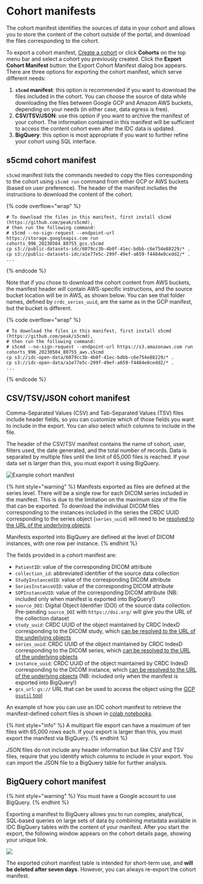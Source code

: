 # Cohort manifests

The cohort manifest identifies the sources of data in your cohort and allows you to store the content of the cohort outside of the portal, and download the files corresponding to the cohort.&#x20;

To export a cohort manifest, [Create a cohort](data-exploration-and-cohorts/understanding-cohorts.md) or click **Cohorts** on the top menu bar and select a cohort you previously created. Click the **Export Cohort Manifest** button: the Export Cohort Manifest dialog box appears. There are three options for exporting the cohort manifest, which serve different needs:

1. **`s5cmd` manifest**: this option is recommended if you want to download the files included in the cohort. You can choose the source of data while downloading the files between Google GCP and Amazon AWS buckets, depending on your needs (in either case, data egress is free).
2. **CSV/TSV/JSON**: use this option if you want to archive the manifest of your cohort. The information contained in this manifest will be sufficient to access the content cohort even after the IDC data is updated.
3. **BigQuery**: this option is most appropriate if you want to further refine your cohort using SQL interface.

## s5cmd cohort manifest

`s5cmd` manifest lists the commands needed to copy the files corresponding to the cohort using `s5cmd run` command from either GCP or AWS buckets (based on user preference). The header of the manifest includes the instructions to download the content of the cohort.&#x20;

{% code overflow="wrap" %}
```
# To download the files in this manifest, first install s5cmd (https://github.com/peak/s5cmd),
# then run the following command:
# s5cmd --no-sign-request --endpoint-url https://storage.googleapis.com run cohorts_996_20230504_80755_gcs.s5cmd
cp s3://public-datasets-idc/6079cc3b-4b0f-41ec-bdbb-c6e754e88229/* .
cp s3://public-datasets-idc/a1e77e5c-299f-49ef-a659-f4484e0cedd2/* .
...
```
{% endcode %}

Note that if you chose to download the cohort content from AWS buckets, the manifest header will contain AWS-specific instructions, and the source bucket location will be in AWS, as shown below. You can see that folder names, defined by `crdc_series_uuid`, are the same as in the GCP manifest, but the bucket is different.

{% code overflow="wrap" %}
```
# To download the files in this manifest, first install s5cmd (https://github.com/peak/s5cmd),
# then run the following command:
# s5cmd --no-sign-request --endpoint-url https://s3.amazonaws.com run cohorts_996_20230504_80755_aws.s5cmd
cp s3://idc-open-data/6079cc3b-4b0f-41ec-bdbb-c6e754e88229/* .
cp s3://idc-open-data/a1e77e5c-299f-49ef-a659-f4484e0cedd2/* .
...
```
{% endcode %}



## CSV/TSV/JSON cohort manifest

Comma-Separated Values (CSV) and Tab-Separated Values (TSV) files include header fields, so you can customize which of those fields you want to include in the export. You can also select which columns to include in the file.

The header of the CSV/TSV manifest contains the name of cohort, user, filters used, the date generated, and the total number of records. Data is separated by multiple files until the limit of 65,000 files is reached. If your data set is larger than this, you must export it using BigQuery.

![Example cohort manifest](../.gitbook/assets/mainfest-for-cohort.png)

{% hint style="warning" %}
Manifests exported as files are defined at the series level. There will be a single row for each DICOM series included in the manifest. This is due to the limitation on the maximum size of the file that can be exported. To download the individual DICOM files corresponding to the instances included in the series the CRDC UUID corresponding to the series object (`series_uuid`) will need to be [resolved to the URL of the underlying objects](../data/organization-of-data/organization-of-data-v2-through-v13-deprecated/guids-and-uuids.md).

Manifests exported into BigQuery are defined at the level of DICOM instances, with one row per instance.
{% endhint %}

The fields provided in a cohort manifest are:

* `PatientID`: value of the corresponding DICOM attribute
* `collection_id`: abbreviated identifier of the source data collection
* `StudyInstanceUID`: value of the corresponding DICOM attribute
* `SeriesInstanceUID`: value of the corresponding DICOM attribute
* `SOPInstanceUID`: value of the corresponding DICOM attribute (NB: included only when manifest is exported into BigQuery!)
* `source_DOI`: Digital Object Identifier (DOI) of the source data collection. Pre-pending `source_DOI` with `https://doi.org/` will give you the URL of the collection dataset
* `study_uuid`: CRDC UUID of the object maintained by CRDC IndexD corresponding to the DICOM study, which [can be resolved to the URL of the underlying objects](../data/organization-of-data/organization-of-data-v2-through-v13-deprecated/guids-and-uuids.md)
* `series_uuid`: CRDC UUID of the object maintained by CRDC IndexD corresponding to the DICOM series, which [can be resolved to the URL of the underlying objects](../data/organization-of-data/organization-of-data-v2-through-v13-deprecated/guids-and-uuids.md)
* `instance_uuid`: CRDC UUID of the object maintained by CRDC IndexD corresponding to the DICOM instance, which [can be resolved to the URL of the underlying objects](../data/organization-of-data/organization-of-data-v2-through-v13-deprecated/guids-and-uuids.md) (NB: included only when the manifest is exported into BigQuery!)
* `gcs_url`: `gs://` URL that can be used to access the object using the [GCP `gsutil` tool](https://cloud.google.com/storage/docs/gsutil)

An example of how you can use an IDC cohort manifest to retrieve the manifest-defined cohort files is shown in [colab notebooks](https://github.com/ImagingDataCommons/IDC-Examples/tree/master/notebooks).

{% hint style="info" %}
A multipart file export can have a maximum of ten files with 65,000 rows each. If your export is larger than this, you must export the manifest via BigQuery.
{% endhint %}

JSON files do not include any header information but like CSV and TSV files, require that you identify which columns to include in your export. You can import the JSON file to a BigQuery table for further analysis.

## BigQuery cohort manifest

{% hint style="warning" %}
You must have a Google account to use BigQuery.
{% endhint %}

Exporting a manifest to BigQuery allows you to run complex, analytical, SQL-based queries on large sets of data by combining metadata available in IDC BigQuery tables with the content of your manifest. After you start the export, the following window appears on the cohort details page, showing your unique link.

![](../.gitbook/assets/manifest-job.png)

The exported cohort manifest table is intended for short-term use, and **will be deleted after seven days**. However, you can always re-export the cohort manifest.
